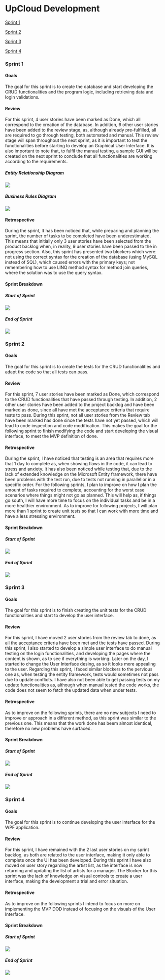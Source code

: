 # UpCloud Development 
[Sprint 1](#sprint-1)

[Sprint 2](#sprint-2)

[Sprint 3](#sprint-3)

[Sprint 4](#sprint-4)

### Sprint 1

#### Goals

The goal for this sprint is to create the database and start developing the CRUD functionalities and the program logic, including retrieving data and login validations.

#### Review

For this sprint, 4 user stories have been marked as Done, which all correspond to the creation of the database. In addition, 6 other user stories have been added to the review stage, as, although already pre-fulfilled, all are required to go through testing, both automated and manual. This review stage will span throughout the next sprint, as it is important to test the functionalities before starting to develop an Graphical User Interface. It is also important to note that, to fulfil the manual testing, a sample GUI will be created on the next sprint to conclude that all functionalities are working according to the requirements.

##### Entity Relationship Diagram

![](https://github.com/diogomatos97/Project/blob/WIP/images/erd.PNG)

##### Business Rules Diagram

![](https://github.com/diogomatos97/Project/blob/WIP/images/BusinessRules.png)

#### Retrospective

During the sprint, It has been noticed that, while preparing and planning the sprint, the number of tasks to be completed have been underestimated. This means that initially only 3 user stories have been selected from the product backlog when, in reality, 9 user stories have been passed to the in progress section. Also, this sprint has presented two blockers which were: not using the correct syntax for the creation of the database (using MySQL instead of SQL), which caused errors with the primary keys; not remembering how to use LINQ method syntax for method join queries, where the solution was to use the query syntax. 

#### Sprint Breakdown

##### Start of Sprint

![](https://github.com/diogomatos97/Project/blob/WIP/images/sprint1am.PNG)

##### End of Sprint

![](https://github.com/diogomatos97/Project/blob/WIP/images/sprint1pm.PNG)

### Sprint 2

#### Goals

The goal for this sprint is to create the tests for the CRUD functionalities and adapt the code so that all tests can pass.

#### Review

For this sprint, 7 user stories have been marked as Done, which correspond to the CRUD functionalities that have passed through testing. In addition, 2 other user stories have been added to the project backlog and have been marked as done, since all have met the acceptance criteria that require tests to pass. During this sprint, not all user stories from the Review tab have been marked has done since the tests have not yet passed, which will lead to code inspection and code modification. This makes the goal for the following sprint to finish modifying the code and start developing the visual interface, to meet the MVP definition of done.



#### Retrospective

During the sprint, I have noticed that testing is an area that requires more that 1 day to complete as, when showing flaws in the code, it can lead to stress and anxiety. It has also been noticed while testing that, due to the lack of extended knowledge on the Microsoft Entity framework, there have been problems with the test run, due to tests not running in parallel or in a specific order. For the following sprints, I plan to improve on how I plan the amount of tasks required to complete, accounting for the worst case scenarios where things might not go as planned. This will help as, if things go south, I will have more time to focus on the individual tasks and be in a more healthier environment.
As to improve for following projects, I will plan more than 1 sprint to create unit tests so that I can work with more time and have a less stressing environment.

#### Sprint Breakdown

##### Start of Sprint

![](https://github.com/diogomatos97/Project/blob/WIP/images/sprint2am.PNG)

##### End of Sprint

![](https://github.com/diogomatos97/Project/blob/WIP/images/sprint2pm.PNG)

### Sprint 3

#### Goals

The goal for this sprint is to finish creating the unit tests for the CRUD functionalities and start to develop the user interface.

#### Review

For this sprint, I have moved 2 user stories from the review tab to done, as all the acceptance criteria have been met and the tests have passed. During this sprint, I also started to develop a simple user interface to do manual testing on the login functionalities, and developing the pages where the content is shown, as to see if everything is working. Later on the day, I started to change the User Interface desing, as so it looks more appealing to the user.
Regarding this sprint, I faced similar blockers to the pervious one as, when testing the entity framework, tests would sometimes not pass due to update conflicts. I have also not been able to get passing tests on my update functionalities as, although when manual tested the code works, the code does not seem to fetch the updated data when under tests.



#### Retrospective

As to improve on the following sprints, there are no new subjects I need to improve or approach in a different method, as this sprint was similar to the previous one. This means that the work done has beem almost identical, therefore no new problems have surfaced.

#### Sprint Breakdown

##### Start of Sprint

![](https://github.com/diogomatos97/Project/blob/WIP/images/sprint2pm.PNG)

##### End of Sprint

![](https://github.com/diogomatos97/Project/blob/WIP/images/sprint3pm.PNG)


### Sprint 4

#### Goals

The goal for this sprint is to continue developing the user interface for the WPF application.

#### Review

For this sprint, I have remained with the 2 last user stories on my sprint backlog, as both are related to the user interface, making it only able to complete once the UI has been developed. During this sprint I have also moved on user story regarding the artist list, as the interface is now returning and updating the list of artists for a manager.
The Blocker for this sprint was the lack of knowledge on visual controls to create a user interface, making the development a trial and error situation.



#### Retrospective

As to improve on the following sprints I intend to focus on more on implementing the MVP DOD instead of focusing on the visuals of the User Interface.

#### Sprint Breakdown

##### Start of Sprint

![](https://github.com/diogomatos97/Project/blob/WIP/images/sprint2pm.PNG)

##### End of Sprint

![](https://github.com/diogomatos97/Project/blob/WIP/images/sprint3pm.PNG)

